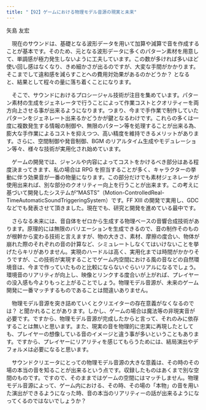 ```yaml
---
title: "【92】ゲームにおける物理モデル音源の現実と未来"
---
```



矢島 友宏


　現在のサウンドは、基礎となる波形データを用いて加算や減算で音を作成することが基本です。そのため、元となる波形データに多くのパターン素材を用意して、単調感が極力発生しないように工夫しています。この数が多ければ多いほど使い回し感はなくなり、きめ細かさが出るのですが、大変な手間がかかります。そこまでして違和感を減らすことへの費用対効果があるのかどうか？ となると、結果として程々の量に落ち着くことになります。

　そこで、サウンドにおけるプロシージャル技術が注目を集めています。パターン素材の生成をジェネレータで行うことによって作業コストとクオリティーを両方向上させる事が出来るようになります。つまり、今まで手作業で制作していたパターンをジェネレート出来るかどうかが鍵となるわけです。これらの多くは一度に複数発生する情報の制御や、無限のパターン等を処理することが出来る為、膨大な手作業によるコストを抑えつつ、高い精度を維持できるメリットがあります。さらに、空間制御や発音制御、BGM のリアルタイム生成やモデュレーション等々、様々な技術が実用化され始めています。

　ゲームの開発では、ジャンルや内容によってコストをかけるべき部分はある程度決まってきます、私の場合は RPG を担当することが多く、キャラクターの挙動に伴う効果音が一番の物量になります。この部分だけでも素材ジェネレータが使用出来れば、別な部分のクオリティー向上を行うことが出来ます。この考えに基づいて開発したシステムが“MASTS”（Motion-ControlledReal-TimeAutomaticSoundTriggeringSystem）です。FF XIII の開発で実用し、GDC などでも発表させて頂きました。現在でも、研究と開発を進めている最中です。

　さらなる未来には、音自体をゼロから生成する物理ベースの音響合成技術があります。原理的には無限のバリエーションを生成できるので、音の制作そのものが根幹から変わる技術と言えますが、物の大きさ、素材、摩擦の度合い、物体が崩れた際のそれぞれの音の計算など、シミュレートしなくてはいけないことを挙げたらキリがありません。実現のハードルは高く、実用化までは時間がかかりそうですが、この技術が実現することでゲーム内空間における風の音などの自然環境音は、今まで作っていたものと比較にならないぐらいリアルになるでしょう。環境音のリアリティが向上し、映像とリンクする度合いが上がれば、プレイヤーの没入感も今よりもっと上がることでしょう。物理モデル音源が、未来のゲーム開発に一番マッチするものであることは間違いありません。

　物理モデル音源を突き詰めていくとクリエイターの存在意義がなくなるのでは？ と聞かれることがあります。しかし、ゲームの場合は魔法等の非現実音が必要です。ですから、物理モデル音源が完成したからと言って、それのみに依存することは無いと思います。また、現実の音を物理的に忠実に再現したとしても、プレイヤーの想像している音のイメージと違う事が多いということもあります。ですから、プレイヤーにリアリティを感じてもらうためには、結局演出やデフォルメは必要になると思います。

　サウンドクリエータにとっての物理モデル音源の大きな意義は、その時のその場の本当の音を知ることが出来るという点です。収録したものはあくまで別な空間のものです。ですので、そのままではゲームの空間にはマッチしません。物理モデル音源によって、ゲーム内における、その時、その場の「本物」の音を用いた演出ができるようになった時、音の本当のリアリティーの話が出来るようになってくるのではないでしょうか？
